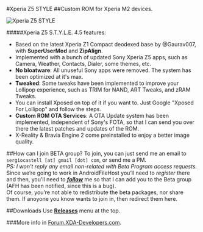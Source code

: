 #Xperia Z5 STYLE
##Custom ROM for Xperia M2 devices.


![Xperia Z5 STYLE](http://sergiocastell.com/XperiaZ5STYLE/banner.png "Xperia Z5 STYLE")

#####Xperia Z5 S.T.Y.L.E. 4.5 features:

- Based on the latest Xperia Z1 Compact deodexed base by @Gaurav007, with **SuperUserMod** and **ZipAlign**.
- Implemented with a bunch of updated Sony Xperia Z5 apps, such as Camera, Weather, Contacts, Dialer, some themes, etc.
- **No bloatware**: All unuseful Sony apps were removed. The system has been optimized at it's max.
- **Tweaked**: Some tweaks have been implemented to improve your Lollipop experience, such as TRIM for NAND, ART Tweaks, and zRAM Tweaks.
- You can install Xposed on top of it if you want to. Just Google "Xposed For Lollipop" and follow the steps.
- **Custom ROM OTA Services**: A OTA Update system has been implemented, independent of Sony's FOTA, so that I can send you over there the latest patches and updates of the ROM.
- X-Reality & Bravia Engine 2 come preinstalled to enjoy a better image quality.


##How can I join BETA group?
To join, you can just send me an email to `sergiocastell [at] gmail [dot] com`, or send me a PM.  
  *PS: I won’t reply any email non-related with Beta Program access requests.*  
Since we’re going to work in AndroidFileHost you’ll need to *register* there and then, you'll need to [**_follow_**] me so that I can add you to the Beta group (AFH has been notified, since this is a bug).  
  Of course, you’re not able to redistribute the beta packages, nor share them. If anoyone you know wants to join in, then redirect them here.  


##Downloads
Use [**Releases**] menu at the top.


###More info in [Forum.XDA-Developers.com].



[**_follow_**]: https://androidfilehost.com/?w=search&s=linuxct
[**Releases**]: https://github.com/sergiocastell/Xperia-Z5-S.T.Y.L.E./releases
[Forum.XDA-Developers.com]: http://forum.xda-developers.com/xperia-m2/development/rom-xperia-z5-s-t-y-l-e-locked-unlocked-t3250564
